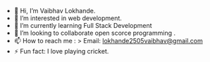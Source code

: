 - 👋 Hi, I’m Vaibhav Lokhande.
- 👀 I’m interested in web development.
- 🌱 I’m currently learning Full Stack Development
- 💞️ I’m looking to collaborate open scorce programming .
- 📫 How to reach me :
       > Email:
         lokhande2505vaibhav@gmail.com
- ⚡ Fun fact: I love playing cricket.

<!---
Lokhande03vaibhav/Lokhande03vaibhav is a ✨ special ✨ repository because its `README.md` (this file) appears on your GitHub profile.
You can click the Preview link to take a look at your changes.
--->
